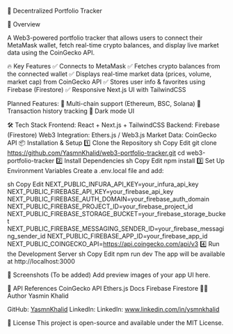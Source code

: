 🦄 Decentralized Portfolio Tracker

🚀 Overview

A Web3-powered portfolio tracker that allows users to connect their MetaMask wallet, fetch real-time crypto balances, and display live market data using the CoinGecko API.

🔥 Key Features
✅ Connects to MetaMask
✅ Fetches crypto balances from the connected wallet
✅ Displays real-time market data (prices, volume, market cap) from CoinGecko API
✅ Stores user info & favorites using Firebase (Firestore)
✅ Responsive Next.js UI with TailwindCSS

Planned Features:
🔹 Multi-chain support (Ethereum, BSC, Solana)
🔹 Transaction history tracking
🔹 Dark mode UI

🛠 Tech Stack
Frontend: React + Next.js + TailwindCSS
Backend: Firebase (Firestore)
Web3 Integration: Ethers.js / Web3.js
Market Data: CoinGecko API
📦 Installation & Setup
1️⃣ Clone the Repository
sh
Copy
Edit
git clone https://github.com/YasmnKhalid/web3-portfolio-tracker.git
cd web3-portfolio-tracker
2️⃣ Install Dependencies
sh
Copy
Edit
npm install
3️⃣ Set Up Environment Variables
Create a .env.local file and add:

sh
Copy
Edit
NEXT_PUBLIC_INFURA_API_KEY=your_infura_api_key
NEXT_PUBLIC_FIREBASE_API_KEY=your_firebase_api_key
NEXT_PUBLIC_FIREBASE_AUTH_DOMAIN=your_firebase_auth_domain
NEXT_PUBLIC_FIREBASE_PROJECT_ID=your_firebase_project_id
NEXT_PUBLIC_FIREBASE_STORAGE_BUCKET=your_firebase_storage_bucket
NEXT_PUBLIC_FIREBASE_MESSAGING_SENDER_ID=your_firebase_messaging_sender_id
NEXT_PUBLIC_FIREBASE_APP_ID=your_firebase_app_id
NEXT_PUBLIC_COINGECKO_API=https://api.coingecko.com/api/v3
4️⃣ Run the Development Server
sh
Copy
Edit
npm run dev
The app will be available at http://localhost:3000

📸 Screenshots (To be added)
Add preview images of your app UI here.

🔗 API References
CoinGecko API
Ethers.js Docs
Firebase Firestore
👨‍💻 Author
Yasmin Khalid

GitHub: [YasmnKhalid](https://github.com/YasmnKhalid)
LinkedIn: LinkedIn: www.linkedin.com/in/ysmnkhalid

📜 License
This project is open-source and available under the MIT License.

